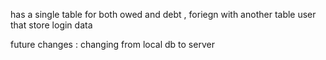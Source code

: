 has a single table for both owed and debt , foriegn with another table user that store login data 


future changes : changing from local db to server
